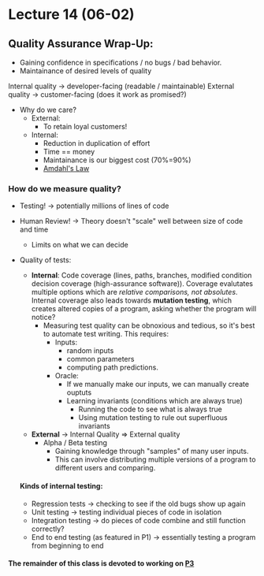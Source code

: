 # Lecture 14 (06-02)

## Quality Assurance Wrap-Up:
- Gaining confidence in specifications / no bugs / bad behavior.
- Maintainance of desired levels of quality

Internal quality -> developer-facing (readable / maintainable)
External quality -> customer-facing (does it work as promised?)
- Why do we care?
	- External: 
		- To retain loyal customers!
	- Internal: 
		- Reduction in duplication of effort
		- Time == money
		- Maintainance is our biggest cost (70%=90%)
		- [Amdahl's Law](https://en.wikipedia.org/wiki/Amdahl%27s_law)


### How do we measure quality?
- Testing! -> potentially millions of lines of code
- Human Review! -> Theory doesn't "scale" well between size of code and time
	- Limits on what we can decide
- Quality of tests:
	- **Internal**: Code coverage (lines, paths, branches, modified condition decision coverage (high-assurance software)). Coverage evalutates multiple options which are *relative comparisons, not absolutes*. Internal coverage also leads towards **mutation testing**, which creates altered copies of a program, asking whether the program will notice?
		- Measuring test quality can be obnoxious and tedious, so it's best to automate test writing. This requires:
			- Inputs: 
				- random inputs
				- common parameters
				- computing path predictions.
			- Oracle: 
				- If we manually make our inputs, we can manually create ouptuts
				- Learning invariants (conditions which are always true)
					- Running the code to see what is always true
					- Using mutation testing to rule out superfluous invariants
	- **External** -> Internal Quality => External quality
		- Alpha / Beta testing
			- Gaining knowledge through "samples" of many user inputs.
			- This can involve distributing multiple versions of a program to different users and comparing. 
			
	#### Kinds of internal testing:
	- Regression tests -> checking to see if the old bugs show up again
	- Unit testing -> testing individual pieces of code in isolation
	- Integration testing -> do pieces of code combine and still function correctly?
	- End to end testing (as featured in P1) -> essentially testing a program from beginning to end

#### The remainder of this class is devoted to working on [P3](https://myslu.stlawu.edu/~kangstadt/teaching/summer21/340/p3.html)